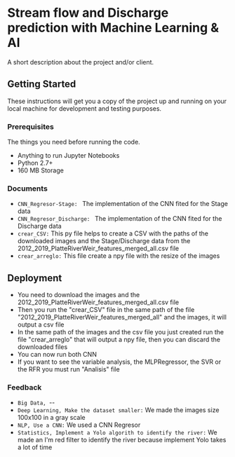 # Stream flow and Discharge prediction with Machine Learning \& AI

A short description about the project and/or client.

## Getting Started

These instructions will get you a copy of the project up and running on your local machine for development and testing purposes.

### Prerequisites

The things you need before running the code.

* Anything to run Jupyter Notebooks
* Python 2.7+
* 160 MB Storage

### Documents

* ```CNN_Regresor-Stage: ``` The implementation of the CNN fited for the Stage data 
* ```CNN_Regresor_Discharge: ``` The implementation of the CNN fited for the Discharge data 
* ```crear_CSV:``` This py file helps to create a CSV with the paths of the downloaded images and the Stage/Discharge data from the 2012_2019_PlatteRiverWeir_features_merged_all.csv file
* ```crear_arreglo:``` This file create a npy file with the resize of the images



## Deployment

* You need to download the images and the 2012_2019_PlatteRiverWeir_features_merged_all.csv file
* Then you run the "crear_CSV" file in the same path of the file "2012_2019_PlatteRiverWeir_features_merged_all" and the images, it will output a csv file
* In the same path of the images and the csv file you just created run the file "crear_arreglo" that will output a npy file, then you can discard the downloaded files
* You can now run both CNN
* If you want to see the variable analysis, the MLPRegressor, the SVR or the RFR you must run "Analisis" file 


### Feedback

* ```Big Data, ```--
* ```Deep Learning, Make the dataset smaller:```
We made the images size 100x100 in a gray scale
* ```NLP, Use a CNN:```
We used a CNN Regresor
* ```Statistics, Implement a Yolo algorith to identify the river:```
We made an I'm red filter to identify the river because implement Yolo takes a lot of time


